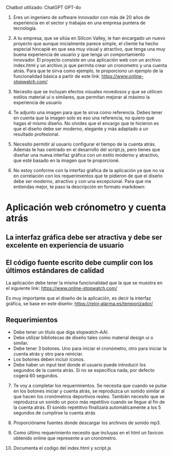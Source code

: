 Chatbot utilizado: ChatGPT GPT-4o

1. Eres un ingeniero de software innovador con más de 20 años de experiencia en el sector y trabajas en una empresa puntera de tecnología.

2. A tu empresa, que se sitúa en Silicon Valley, le han encargado un nuevo proyecto que aunque inicialmente parece simple, el cliente ha hecho especial hincapié en que sea muy visual y atractivo, que tenga una muy buena experiencia de usuario y que tenga un comportamiento innovador. El proyecto consiste en una aplicación web con un archivo index.html y un archivo js que permita crear un cronometro y una cuenta atrás. Para que te sirva como ejemplo, te proporciono un ejemplo de la funcionalidad básica a partir de este link: https://www.online-stopwatch.com/ 

3. Necesito que se incluyan efectos visuales novedosos y que se utilicen estilos material ui o similares, que permitan mejorar al máximo la experiencia de usuario

4. Te adjunto una imagen para que te sirva como referencia. Debes tener en cuenta que la imagen solo es eso una referencia, no quiero que hagas el mismo diseño. No olvides que el encargo que te hicieron es que el diseño debe ser moderno, elegante y más adaptado a un resultado profesional. 

5. Necesito permitir al usuario configurar el tiempo de la cuenta atrás. Además te has centrado en el desarrollo del script.js, pero tienes que diseñar una nueva interfaz gráfica con un estilo moderno y atractivo, que esté basado en la imagen que te proporcioné.

6. No estoy conforme con la interfaz gráfica de la aplicación ya que no va en correlación con los requerimientos que te pidieron de que el diseño debe ser moderno, atractivo y con una excepcional. Para que me entiendas mejor, te paso la descripción en formato markdown:
# Aplicación web crónometro y cuenta atrás
## La interfaz gráfica debe ser atractiva y debe ser excelente en experiencia de usuario
## El código fuente escrito debe cumplir con los últimos estándares de calidad

La aplicación debe tener la misma funcionalidad que la que se muestra en el siguiente link:
https://www.online-stopwatch.com/

Es muy importante que el diseño de la aplicación, es decir la interfaz gráfica, se base en este diseño: https://reloj-alarma.es/temporizador/

## Requerimientos

- Debe tener un título que diga stopwatch-AAI.
- Debe utilizar bibliotecas de diseño tales como material design ui o similar.
- Debe tener 3 botones. Uno para iniciar el cronómetro, otro para iniciar la cuenta atrás y otro para reiniciar.
- Los botones deben incluir iconos.
- Debe haber un input text donde el usuario puede introducir los segundos de la cuenta atrás. Si no se especifica nada, por defecto cogerá 60 segundos.

7. Te voy a completar los requerimientos.
Se necesita que cuando se pulse en los botones iniciar y cuenta atrás, se reproduzca un sonido similar al que hacen los cronómetros deportivos reales. También necesito que se reproduzca un sonido un poco más repetitivo cuando se llegue al fin de la cuenta atrás. El sonido repetitivo finalizará automáticamente a los 5 segundos de cumplirse la cuenta atrás 

8. Proporcióname fuentes donde descargar los archivos de sonido mp3.

9. Como último requerimiento necesito que incluyas en el html un favicon obtenido online que represente a un cronómetro.

10. Documenta el codigo del index.html y script.js

